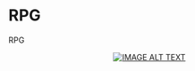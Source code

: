 # RPG
RPG
<div align="center">
  <a href="https://www.youtube.com/watch?v=kV0uy7fIS6U&feature=youtu.be"><img src="https://img.youtube.com/vi/kV0uy7fIS6U&feature=youtu.be/0.jpg" alt="IMAGE ALT TEXT"></a>
</div>
